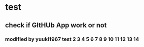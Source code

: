 # test
## check if GItHUb App work or not
### modified by yuuki1967 test 2 3 4 5 6 7 8 9 10 11 12 13 14
  
